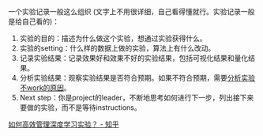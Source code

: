 一个实验记录一般这么组织 (文字上不用很详细，自己看得懂就行。实验记录一般是给自己看的)：

1. 实验的目的：描述为什么做这个实验，想通过实验获得什么。
2. 实验的setting：什么样的数据上做的实验，算法上有什么改动。
3. 记录实验结果：记录效果好和效果不好的实验结果，包括可视化结果和量化结果。
4. 分析实验结果：观察实验结果是否符合预期。如果不符合预期，需要[分析实验不work的原因](https://www.notion.so/work-1aee6e718de6472f834d13da8f4ff097?pvs=21)。
5. Next step：你是project的leader，不断地思考如何进行下一步，列出接下来要做的实验，而不是等待instructions。


[如何高效管理深度学习实验？ - 知乎](https://zhuanlan.zhihu.com/p/379464474)

